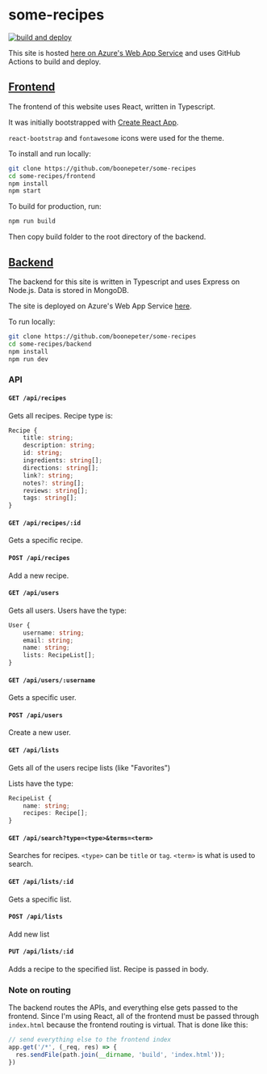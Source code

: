 # some-recipes

[![build and deploy](https://github.com/boonepeter/some-recipes/actions/workflows/build_deploy_azure.yml/badge.svg)](https://github.com/boonepeter/some-recipes/actions/workflows/build_deploy_azure.yml)

This site is hosted [here on Azure's Web App Service](https://some-recipes.azurewebsites.net/recipes) and uses GitHub Actions to build and deploy.

## [Frontend](https://github.com/boonepeter/some-recipes/tree/master/frontend)

The frontend of this website uses React, written in Typescript.

It was initially bootstrapped with [Create React App](https://github.com/facebook/create-react-app).

`react-bootstrap` and `fontawesome` icons were used for the theme.

To install and run locally:

```bash
git clone https://github.com/boonepeter/some-recipes
cd some-recipes/frontend
npm install
npm start
```

To build for production, run:

```bash
npm run build
```

Then copy build folder to the root directory of the backend.

## [Backend](https://github.com/boonepeter/some-recipes/tree/master/backend)

The backend for this site is written in Typescript and uses Express on Node.js. Data is stored in MongoDB.

The site is deployed on Azure's Web App Service [here](https://some-recipes.azurewebsites.net).

To run locally:

```bash
git clone https://github.com/boonepeter/some-recipes
cd some-recipes/backend
npm install
npm run dev
```

### API

#### `GET /api/recipes`

Gets all recipes. Recipe type is:

```ts
Recipe {
    title: string;
    description: string;
    id: string;
    ingredients: string[];
    directions: string[];
    link?: string;
    notes?: string[];
    reviews: string[];
    tags: string[];
}
```

#### `GET /api/recipes/:id`

Gets a specific recipe.

#### `POST /api/recipes`

Add a new recipe.

#### `GET /api/users`

Gets all users. Users have the type:

```ts
User {
    username: string;
    email: string;
    name: string;
    lists: RecipeList[];
}
```

#### `GET /api/users/:username`

Gets a specific user.

#### `POST /api/users`

Create a new user.

#### `GET /api/lists`

Gets all of the users recipe lists (like "Favorites")

Lists have the type:

```ts
RecipeList {
    name: string;
    recipes: Recipe[];
}
```

#### `GET /api/search?type=<type>&terms=<term>`

Searches for recipes. `<type>` can be `title` or `tag`. `<term>` is what is used to search.

#### `GET /api/lists/:id`

Gets a specific list.

#### `POST /api/lists`

Add new list

#### `PUT /api/lists/:id`

Adds a recipe to the specified list. Recipe is passed in body.

### Note on routing

The backend routes the APIs, and everything else gets passed to the frontend. Since I'm using React, all of the frontend must be passed through `index.html` because the frontend routing is virtual. That is done like this:

```ts
// send everything else to the frontend index
app.get('/*', (_req, res) => {
  res.sendFile(path.join(__dirname, 'build', 'index.html'));
})
```
